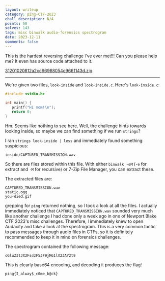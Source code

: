 ```yaml
---
layout: writeup
category: ping-CTF-2023
chall_description: N/A
points: 50
solves: 143
tags: misc binwalk audio-forensics spectrogram
date: 2023-12-11
comments: false
---
```


This is the hardest reversing challenge I've ever met!!! Can you please help me? It even has source code attached to it.  

[31201020812a2cc96988054c9661143d.zip](https://github.com/Nightxade/ctf-writeups/blob/master/assets/CTFs/ping-CTF-2023/31201020812a2cc96988054c9661143d.zip)  

---

We're given two files, `look-inside` and `look-inside.c`. Here's `look-inside.c`:  

```c
#include <stdio.h>

int main() {
   printf("Hi mom!\n");
   return 0;
}
```

Hm. Seems like nothing to see here. Well, the challenge hints towards looking inside, so maybe we can find something if we run `strings`?  

I ran `strings look-inside | less` and immediately found something suspicious:  

`inside/CAPTURED_TRANSMISSION.wav`  

So there are files stored within this file. With either `binwalk -eM` (`-e` for extract and `-M` for recursive) or 7-Zip File Manager, you can extract these.  

The extracted files are:  

    CAPTURED_TRANSMISSION.wav
    static.ogg
    you-died.gif

grepping for `ping` returned nothing, so I took a look at all the files. I actually immediately noticed that `CAPTURED_TRANSMISSION.wav` sounded very much like another challenge I had done only a week ago in one of Newport Blake CTF 2023's misc challenges. Therefore, I immediately knew to open Audacity and take a look at the spectrogram. This is a very common tactic to pass messages through audio files in CTFs, so it is definitely recommended to keep it in mind on forensics challenges.  

The spectrogram contained the following message:  

`cGluZ3tJX2Fsd2F5JF9jMG1lX2JAY2t9`

This is clearly base64 encoding, and decoding it produces the flag!  

    ping{I_alway$_c0me_b@ck}